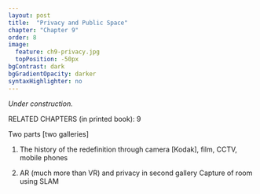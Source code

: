 ```yaml
---
layout: post
title:  "Privacy and Public Space"
chapter: "Chapter 9"
order: 8
image:
  feature: ch9-privacy.jpg
  topPosition: -50px
bgContrast: dark
bgGradientOpacity: darker
syntaxHighlighter: no
---
```


_Under construction._

RELATED CHAPTERS (in printed book): 9

Two parts [two galleries]
1. The history of the redefinition through camera [Kodak], film, CCTV, mobile phones


2. AR (much more than VR) and privacy in second gallery 
    Capture of room using SLAM 
